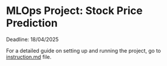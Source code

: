 # MLOps Project: Stock Price Prediction

Deadline: 18/04/2025

For a detailed guide on setting up and running the project, go to [instruction.md](instruction.md) file.